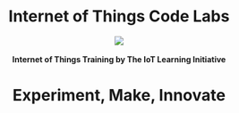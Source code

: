 
<h1><center><b>Internet of Things Code Labs</b></center></h1>

<center><img src="documentation/openstackhackathon.png"></center>
<br>

<center><b>Internet of Things Training by The IoT Learning Initiative</b></center>

<center><h1><b>Experiment, Make, Innovate</b></h1></center>
